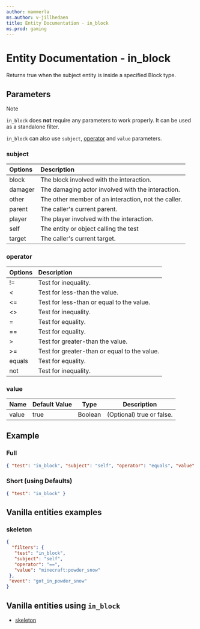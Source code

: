 ```yaml
---
author: mammerla
ms.author: v-jillhedaen
title: Entity Documentation - in_block
ms.prod: gaming
---
```


# Entity Documentation - in_block

Returns true when the subject entity is inside a specified Block type.

## Parameters

> [!Note]
> `in_block` does **not** require any parameters to work properly. It can be used as a standalone filter.
>
> `in_block` can also use `subject`, [operator](../Definitions/NestedTables/operator.md) and `value` parameters.

### subject

| Options| Description |
|:-----------|:-----------|
| block| The block involved with the interaction. |
| damager| The damaging actor involved with the interaction. |
| other| The other member of an interaction, not the caller. |
| parent| The caller's current parent. |
| player| The player involved with the interaction. |
| self| The entity or object calling the test |
| target| The caller's current target. |

### operator

| Options| Description |
|:-----------|:-----------|
| !=| Test for inequality. |
| <| Test for less-than the value. |
| <=| Test for less-than or equal to the value. |
| <>| Test for inequality. |
| =| Test for equality. |
| ==| Test for equality. |
| >| Test for greater-than the value. |
| >=| Test for greater-than or equal to the value. |
| equals| Test for equality. |
| not| Test for inequality. |

### value

|Name |Default Value  |Type  |Description  |
|---------|---------|---------|---------|
|value |true |Boolean |(Optional) true or false. |

## Example

### Full

```json
{ "test": "in_block", "subject": "self", "operator": "equals", "value": true }
```

### Short (using Defaults)

```json
{ "test": "in_block" }
```

## Vanilla entities examples

### skeleton

```json
{
  "filters": {
   "test": "in_block",
   "subject": "self",
   "operator": "==",
   "value": "minecraft:powder_snow"
 },
 "event": "got_in_powder_snow"
}
```

## Vanilla entities using `in_block`

- [skeleton](../../../../Source/VanillaBehaviorPack_Snippets/entities/skeleton.md)